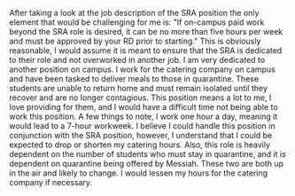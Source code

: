 After taking a look at the job description of the SRA position the only element that would be challenging for me is: "If on-campus paid work beyond the SRA role is desired, it can be no more than five hours per week and must be approved by your RD prior to starting." This is obviously reasonable, I would assume it is meant to ensure that the SRA is dedicated to their role and not overworked in another job. I am very dedicated to another position on campus. I work for the catering company on campus and have been tasked to deliver meals to those in quarantine. These students are unable to return home and must remain isolated until they recover and are no longer contagious. This position means a lot to me, I love providing for them, and I would have a difficult time not being able to work this position. A few things to note, I work one hour a day, meaning it would lead to a 7-hour workweek. I believe I could handle this position in conjunction with the SRA position, however, I understand that I could be expected to drop or shorten my catering hours. Also, this role is heavily dependent on the number of students who must stay in quarantine, and it is dependent on quarantine being offered by Messiah. These two are both up in the air and likely to change. I would lessen my hours for the catering company if necessary.